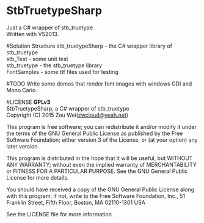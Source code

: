 # StbTruetypeSharp
Just a C# wrapper of stb_truetype<br/>
Written with VS2013.

#Solution Structure
stb_truetypeSharp - the C# wrapper library of stb_truetype<br/>
stb_Test - some unit test<br/>
stb_truetype - the stb_truetype library<br/>
FontSamples - some ttf files used for testing

#TODO
Write some demos that render font images with windows GDI and Mono.Cario.

#LICENSE
   __GPLv3__  
   StbTruetypeSharp, a C# wrapper of stb_truetype  
   Copyright (C) 2015  Zou Wei(zwcloud@yeah.net)
   
   This program is free software; you can redistribute it and/or modify
   it under the terms of the GNU General Public License as published by
   the Free Software Foundation; either version 3 of the License, or
   (at your option) any later version.
   
   This program is distributed in the hope that it will be useful,
   but WITHOUT ANY WARRANTY; without even the implied warranty of
   MERCHANTABILITY or FITNESS FOR A PARTICULAR PURPOSE.  See the
   GNU General Public License for more details.
   
   You should have received a copy of the GNU General Public License
   along with this program; if not, write to the Free Software Foundation,
   Inc., 51 Franklin Street, Fifth Floor, Boston, MA 02110-1301  USA

See the LICENSE file for more information.
